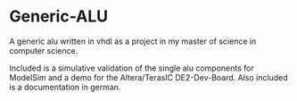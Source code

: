 # Generic-ALU
A generic alu written in vhdl as a project in my master of science in computer science.

Included is a simulative validation of the single alu components for ModelSim and a demo for the Altera/TerasIC DE2-Dev-Board.
Also included is a documentation in german.
